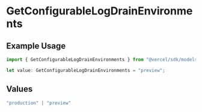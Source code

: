 # GetConfigurableLogDrainEnvironments

## Example Usage

```typescript
import { GetConfigurableLogDrainEnvironments } from "@vercel/sdk/models/operations";

let value: GetConfigurableLogDrainEnvironments = "preview";
```

## Values

```typescript
"production" | "preview"
```